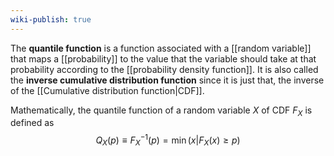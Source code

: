 ```yaml
---
wiki-publish: true
---
```

The **quantile function** is a function associated with a [[random variable]] that maps a [[probability]] to the value that the variable should take at that probability according to the [[probability density function]]. It is also called the **inverse cumulative distribution function** since it is just that, the inverse of the [[Cumulative distribution function|CDF]].

Mathematically, the quantile function of a random variable $X$ of CDF $F_{X}$ is defined as
$$Q_{X}(p)\equiv F^{-1}_{X}(p)=\min(x|F_{X}(x)\geq p)$$
